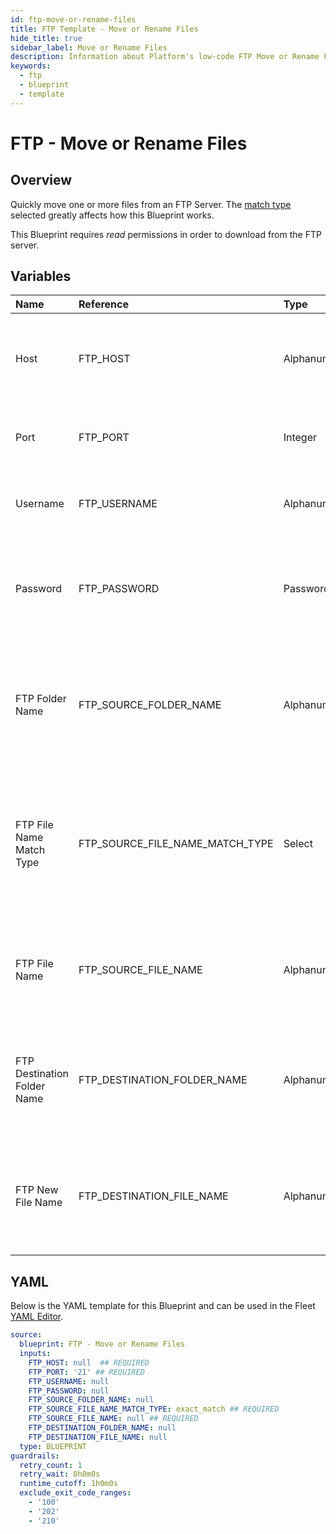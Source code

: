 ```yaml
---
id: ftp-move-or-rename-files
title: FTP Template - Move or Rename Files
hide_title: true
sidebar_label: Move or Rename Files
description: Information about Platform's low-code FTP Move or Rename Files blueprint. Quickly move or rename one or more files from an FTP Server.
keywords:
  - ftp
  - blueprint
  - template
---
```


# FTP - Move or Rename Files

## Overview

Quickly move one or more files from an FTP Server. The [match type](https://www.shipyardapp.com/docs/reference/blueprint-library/match-type/) selected greatly affects how this Blueprint works.

This Blueprint requires _read_ permissions in order to download from the FTP server.

## Variables

| Name | Reference | Type | Required | Default | Options | Description             |
|:-----|:----------|:-----|:---------|:--------|:--------|:------------------------|
| Host | FTP_HOST | Alphanumeric | :white_check_mark: | - | - | The domain or the IP address of the FTP Server you want to connect to. |
| Port | FTP_PORT | Integer | :white_check_mark: | `"21"` | - | Number for the port to connect to. `21` is used by default. |
| Username | FTP_USERNAME | Alphanumeric | :heavy_minus_sign: | - | - | Value of the configured username in the FTP server. |
| Password | FTP_PASSWORD | Password | :heavy_minus_sign: | - | - | Value of the configured password associated to the username on the FTP server. |
| FTP Folder Name | FTP_SOURCE_FOLDER_NAME | Alphanumeric | :heavy_minus_sign: | - | - | Name of the folder where the file is stored in the FTP server. If left blank, will look in the root directory. |
| FTP File Name Match Type | FTP_SOURCE_FILE_NAME_MATCH_TYPE | Select | :white_check_mark: | `exact_match` | Exact Match: `exact_match`<br></br><br></br>Regex Match: `regex_match`<br></br><br></br> | Determines if the text in "FTP File Name" will look for one file with exact match, or multiple files using regex. |
| FTP File Name | FTP_SOURCE_FILE_NAME | Alphanumeric | :white_check_mark: | - | - | Name of the target file in the FTP server. Can be regex if "Match Type" is set accordingly. |
| FTP Destination Folder Name | FTP_DESTINATION_FOLDER_NAME | Alphanumeric | :heavy_minus_sign: | - | - | The name of the folder where the target file will be moved. If blank, will use the root directory |
| FTP New File Name | FTP_DESTINATION_FILE_NAME | Alphanumeric | :heavy_minus_sign: | - | - | Name of the file for the target file once it is moved. If blank will use the source file name |




## YAML

Below is the YAML template for this Blueprint and can be used in the
Fleet [YAML Editor](../../reference/fleets/yaml-editor.md).

```yaml
source:
  blueprint: FTP - Move or Rename Files
  inputs:
    FTP_HOST: null  ## REQUIRED
    FTP_PORT: '21' ## REQUIRED
    FTP_USERNAME: null
    FTP_PASSWORD: null
    FTP_SOURCE_FOLDER_NAME: null
    FTP_SOURCE_FILE_NAME_MATCH_TYPE: exact_match ## REQUIRED
    FTP_SOURCE_FILE_NAME: null ## REQUIRED
    FTP_DESTINATION_FOLDER_NAME: null
    FTP_DESTINATION_FILE_NAME: null
  type: BLUEPRINT
guardrails:
  retry_count: 1
  retry_wait: 0h0m0s
  runtime_cutoff: 1h0m0s
  exclude_exit_code_ranges:
    - '100'
    - '202'
    - '210'
 ```


